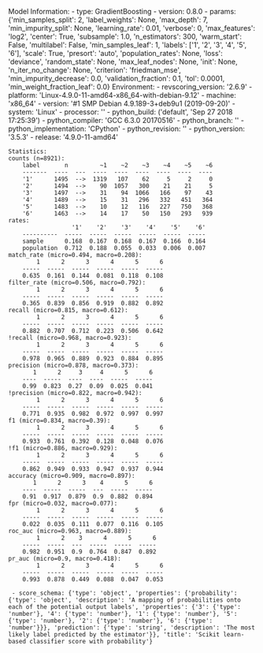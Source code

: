 Model Information:
	 - type: GradientBoosting
	 - version: 0.8.0
	 - params: {'min_samples_split': 2, 'label_weights': None, 'max_depth': 7, 'min_impurity_split': None, 'learning_rate': 0.01, 'verbose': 0, 'max_features': 'log2', 'center': True, 'subsample': 1.0, 'n_estimators': 300, 'warm_start': False, 'multilabel': False, 'min_samples_leaf': 1, 'labels': ['1', '2', '3', '4', '5', '6'], 'scale': True, 'presort': 'auto', 'population_rates': None, 'loss': 'deviance', 'random_state': None, 'max_leaf_nodes': None, 'init': None, 'n_iter_no_change': None, 'criterion': 'friedman_mse', 'min_impurity_decrease': 0.0, 'validation_fraction': 0.1, 'tol': 0.0001, 'min_weight_fraction_leaf': 0.0}
	Environment:
	 - revscoring_version: '2.6.9'
	 - platform: 'Linux-4.9.0-11-amd64-x86_64-with-debian-9.12'
	 - machine: 'x86_64'
	 - version: '#1 SMP Debian 4.9.189-3+deb9u1 (2019-09-20)'
	 - system: 'Linux'
	 - processor: ''
	 - python_build: ('default', 'Sep 27 2018 17:25:39')
	 - python_compiler: 'GCC 6.3.0 20170516'
	 - python_branch: ''
	 - python_implementation: 'CPython'
	 - python_revision: ''
	 - python_version: '3.5.3'
	 - release: '4.9.0-11-amd64'
	
	Statistics:
	counts (n=8921):
		label       n         ~1    ~2    ~3    ~4    ~5    ~6
		-------  ----  ---  ----  ----  ----  ----  ----  ----
		'1'      1495  -->  1319   107    62     5     2     0
		'2'      1494  -->    90  1057   300    21    21     5
		'3'      1497  -->    31    94  1066   166    97    43
		'4'      1489  -->    15    31   296   332   451   364
		'5'      1483  -->    10    12   116   227   750   368
		'6'      1463  -->    14    17    50   150   293   939
	rates:
		              '1'    '2'    '3'    '4'    '5'    '6'
		----------  -----  -----  -----  -----  -----  -----
		sample      0.168  0.167  0.168  0.167  0.166  0.164
		population  0.712  0.188  0.055  0.033  0.006  0.007
	match_rate (micro=0.494, macro=0.208):
		    1      2      3      4      5      6
		-----  -----  -----  -----  -----  -----
		0.635  0.161  0.144  0.081  0.118  0.108
	filter_rate (micro=0.506, macro=0.792):
		    1      2      3      4      5      6
		-----  -----  -----  -----  -----  -----
		0.365  0.839  0.856  0.919  0.882  0.892
	recall (micro=0.815, macro=0.612):
		    1      2      3      4      5      6
		-----  -----  -----  -----  -----  -----
		0.882  0.707  0.712  0.223  0.506  0.642
	!recall (micro=0.968, macro=0.923):
		    1      2      3      4      5      6
		-----  -----  -----  -----  -----  -----
		0.978  0.965  0.889  0.923  0.884  0.895
	precision (micro=0.878, macro=0.373):
		   1      2     3     4      5      6
		----  -----  ----  ----  -----  -----
		0.99  0.823  0.27  0.09  0.025  0.041
	!precision (micro=0.822, macro=0.942):
		    1      2      3      4      5      6
		-----  -----  -----  -----  -----  -----
		0.771  0.935  0.982  0.972  0.997  0.997
	f1 (micro=0.834, macro=0.39):
		    1      2      3      4      5      6
		-----  -----  -----  -----  -----  -----
		0.933  0.761  0.392  0.128  0.048  0.076
	!f1 (micro=0.886, macro=0.929):
		    1      2      3      4      5      6
		-----  -----  -----  -----  -----  -----
		0.862  0.949  0.933  0.947  0.937  0.944
	accuracy (micro=0.909, macro=0.897):
		   1      2      3    4      5      6
		----  -----  -----  ---  -----  -----
		0.91  0.917  0.879  0.9  0.882  0.894
	fpr (micro=0.032, macro=0.077):
		    1      2      3      4      5      6
		-----  -----  -----  -----  -----  -----
		0.022  0.035  0.111  0.077  0.116  0.105
	roc_auc (micro=0.963, macro=0.889):
		    1      2    3      4      5      6
		-----  -----  ---  -----  -----  -----
		0.982  0.951  0.9  0.764  0.847  0.892
	pr_auc (micro=0.9, macro=0.418):
		    1      2      3      4      5      6
		-----  -----  -----  -----  -----  -----
		0.993  0.878  0.449  0.088  0.047  0.053
	
	 - score_schema: {'type': 'object', 'properties': {'probability': {'type': 'object', 'description': 'A mapping of probabilities onto each of the potential output labels', 'properties': {'3': {'type': 'number'}, '4': {'type': 'number'}, '1': {'type': 'number'}, '5': {'type': 'number'}, '2': {'type': 'number'}, '6': {'type': 'number'}}}, 'prediction': {'type': 'string', 'description': 'The most likely label predicted by the estimator'}}, 'title': 'Scikit learn-based classifier score with probability'}


